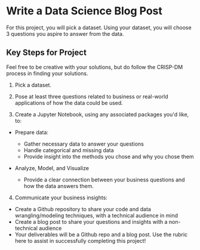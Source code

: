 # Write a Data Science Blog Post

For this project, you will pick a dataset. Using your dataset, you will choose 3 questions you aspire to answer from the data.

## Key Steps for Project

Feel free to be creative with your solutions, but do follow the CRISP-DM process in finding your solutions.

1. Pick a dataset.

2. Pose at least three questions related to business or real-world applications of how the data could be used.

3. Create a Jupyter Notebook, using any associated packages you'd like, to:

 - Prepare data:

    - Gather necessary data to answer your questions
    - Handle categorical and missing data
    - Provide insight into the methods you chose and why you chose them 
  
 - Analyze, Model, and Visualize

    - Provide a clear connection between your business questions and how the data answers them.

4. Communicate your business insights:

 - Create a Github repository to share your code and data wrangling/modeling techniques, with a technical audience in mind
 - Create a blog post to share your questions and insights with a non-technical audience
 - Your deliverables will be a Github repo and a blog post. Use the rubric here to assist in successfully completing this project!

